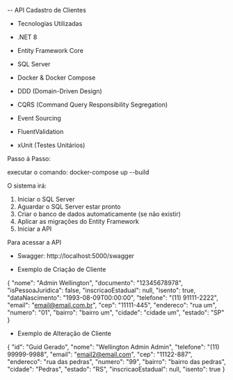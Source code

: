 -- API Cadastro de Clientes

- Tecnologias Utilizadas

- .NET 8
- Entity Framework Core
- SQL Server
- Docker & Docker Compose
- DDD (Domain-Driven Design)
- CQRS (Command Query Responsibility Segregation)
- Event Sourcing
- FluentValidation
- xUnit (Testes Unitários)

Passo á Passo:

executar o comando: docker-compose up --build

O sistema irá:
1. Iniciar o SQL Server
2. Aguardar o SQL Server estar pronto
3. Criar o banco de dados automaticamente (se não existir)
4. Aplicar as migrações do Entity Framework
5. Iniciar a API

Para acessar a API
- Swagger: http://localhost:5000/swagger



- Exemplo de Criação de Cliente

{
    "nome": "Admin Wellington",
    "documento": "12345678978",
    "isPessoaJuridica": false,
    "inscricaoEstadual": null,
    "isento": true,
    "dataNascimento": "1993-08-09T00:00:00",
    "telefone": "(11) 91111-2222",
    "email": "email@email.com.br",
    "cep": "11111-445",
    "endereco": "rua um",
    "numero": "01",
    "bairro": "bairro um",
    "cidade": "cidade um",
    "estado": "SP"
}

- Exemplo de Alteração de Cliente
 
 {
  "id": "Guid Gerado",
  "nome": "Wellington Admin Admin",
  "telefone": "(11) 99999-9988",
  "email": "email2@email.com",
  "cep": "11122-887",
  "endereco": "rua das pedras",
  "numero": "99",
  "bairro": "bairro das pedras",
  "cidade": "Pedras",
  "estado": "RS",
  "inscricaoEstadual": null,
  "isento": true
}